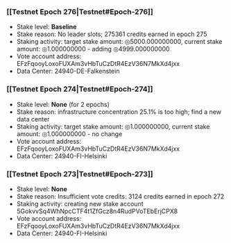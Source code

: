 ### [[Testnet Epoch 276|Testnet#Epoch-276]]
* Stake level: **Baseline**
* Stake reason: No leader slots; 275361 credits earned in epoch 275
* Staking activity: target stake amount: ◎5000.000000000, current stake amount: ◎1.000000000 - adding ◎4999.000000000
* Vote account address: EFzFqooyLoxoFUXAm3vHbTuCzDtR4EzV36N7MkXd4jxx
* Data Center: 24940-DE-Falkenstein
### [[Testnet Epoch 274|Testnet#Epoch-274]]
* Stake level: **None** (for 2 epochs)
* Stake reason: infrastructure concentration 25.1% is too high; find a new data center
* Staking activity: target stake amount: ◎1.000000000, current stake amount: ◎1.000000000 - no change
* Vote account address: EFzFqooyLoxoFUXAm3vHbTuCzDtR4EzV36N7MkXd4jxx
* Data Center: 24940-FI-Helsinki
### [[Testnet Epoch 273|Testnet#Epoch-273]]
* Stake level: **None**
* Stake reason: Insufficient vote credits: 3124 credits earned in epoch 272
* Staking activity: creating new stake account 5GokvvSq4WhNpcCTF4t1ZfGcz8n4RudPVoTEbErjCPX8
* Vote account address: EFzFqooyLoxoFUXAm3vHbTuCzDtR4EzV36N7MkXd4jxx
* Data Center: 24940-FI-Helsinki